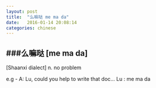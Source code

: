 ```yaml
---
layout: post
title:  "么嘛哒 me ma da"
date:   2016-01-14 20:08:14
categories: chinese
---
```

###么嘛哒 [me ma da]
-----------

[Shaanxi dialect] n. no problem

e.g - A: Lu, could you help to write that doc...
      Lu : me ma da
